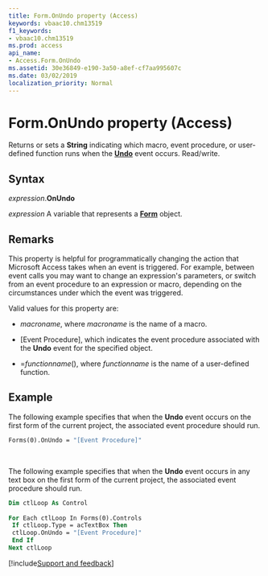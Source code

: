```yaml
---
title: Form.OnUndo property (Access)
keywords: vbaac10.chm13519
f1_keywords:
- vbaac10.chm13519
ms.prod: access
api_name:
- Access.Form.OnUndo
ms.assetid: 30e36849-e190-3a50-a8ef-cf7aa995607c
ms.date: 03/02/2019
localization_priority: Normal
---
```



# Form.OnUndo property (Access)

Returns or sets a **String** indicating which macro, event procedure, or user-defined function runs when the **[Undo](access.form.undo(even).md)** event occurs. Read/write.


## Syntax

_expression_.**OnUndo**

_expression_ A variable that represents a **[Form](Access.Form.md)** object.


## Remarks

This property is helpful for programmatically changing the action that Microsoft Access takes when an event is triggered. For example, between event calls you may want to change an expression's parameters, or switch from an event procedure to an expression or macro, depending on the circumstances under which the event was triggered.

Valid values for this property are:

- _macroname_, where _macroname_ is the name of a macro.

- [Event Procedure], which indicates the event procedure associated with the **Undo** event for the specified object.

- =_functionname_(), where _functionname_ is the name of a user-defined function.


## Example

The following example specifies that when the **Undo** event occurs on the first form of the current project, the associated event procedure should run.

```vb
Forms(0).OnUndo = "[Event Procedure]"
```

<br/>

The following example specifies that when the **Undo** event occurs in any text box on the first form of the current project, the associated event procedure should run.

```vb
Dim ctlLoop As Control 
 
For Each ctlLoop In Forms(0).Controls 
 If ctlLoop.Type = acTextBox Then 
 ctlLoop.OnUndo = "[Event Procedure]" 
 End If 
Next ctlLoop 

```



[!include[Support and feedback](~/includes/feedback-boilerplate.md)]